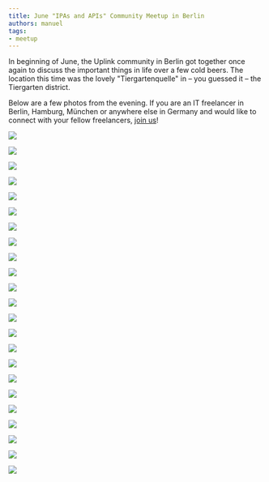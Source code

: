 ```yaml
---
title: June "IPAs and APIs" Community Meetup in Berlin
authors: manuel
tags:
- meetup
---
```


In beginning of June, the Uplink community in Berlin got together once again to discuss the important things in life over a few cold beers. The location this time was the lovely "Tiergartenquelle" in – you guessed it – the Tiergarten district.

Below are a few photos from the evening. If you are an IT freelancer in Berlin, Hamburg, München or anywhere else in Germany and would like to connect with your fellow freelancers, [join us](https://uplink.tech/freelancer/#apply)!

![](_MG_9029.jpg)

![](_MG_9037.jpg)

![](_MG_9059.jpg)

![](_MG_9063.jpg)

![](_MG_9082.jpg)

![](_MG_9086.jpg)

![](_MG_9096.jpg)

![](_MG_9098.jpg)

![](_MG_9103.jpg)

![](_MG_9108.jpg)

![](_MG_9112.jpg)

![](_MG_9143.jpg)

![](_MG_9157.jpg)

![](_MG_9172.jpg)

![](_MG_9179.jpg)

![](_MG_9212.jpg)

![](_MG_9225.jpg)

![](_MG_9231.jpg)

![](_MG_9268.jpg)

![](_MG_9270.jpg)

![](_MG_9277.jpg)

![](_MG_9286.jpg)

![](_MG_9303.jpg)
